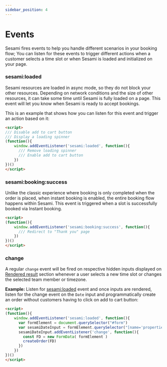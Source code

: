 ```yaml
---
sidebar_position: 4
---
```


# Events

Sesami fires events to help you handle different scenarios in your booking flow; You can listen for these events to trigger different actions when a customer selects a time slot or when Sesami is loaded and initialized on your page.

### sesami:loaded
Sesami resources are loaded in async mode, so they do not block your other resources. Depending on network conditions and the size of other resources, it can take some time until Sesami is fully loaded on a page. This event will let you know when Sesami is ready to accept bookings.

This is an example that shows how you can listen for this event and trigger an action based on it:

```html title="Example" {5}
<script>
/// Disable add to cart button
/// Display a loading spinner
(function(){
    window.addEventListener('sesami:loaded', function(){
      /// Remove loading spinner
      /// Enable add to cart button
    })
})()
</script>
```

### sesami:booking:success
Unlike the classic experience where booking is only completed when the order is placed,
when instant booking is enabled, the entire booking flow happens within Sesami.
This event is triggered when a slot is successfully booked via Instant booking.

```html title="Example" {4}
<script>
(function(){
    window.addEventListener('sesami:booking:success', function(){
      /// Redirect to "Thank you" page
    })
})()
</script>
```


### change

A regular `change` event will be fired on respective hidden inputs displayed on [Rendered result](#rendered-result) section whenever a user selects a new time slot or changes the selected team member or timezone.

**Example:** Listen for [sesami:loaded](#sesamiloaded) event and once inputs are rendered, listen for the change event on the `Date` input and programmatically create an order without customers having to click on add to cart button:

```html title="Example" {6}
<script>
(function(){
    window.addEventListener('sesami:loaded', function(){
      var formElement = document.querySelector("#form")
      var sesamiDateInput = formElement.querySelector("[name='properties[Date]']")
      sesamiDateInput.addEventListener('change', function(){
        const FD = new FormData( formElement )
        createOrder(FD)
      })
    })
})()
</script>
```
